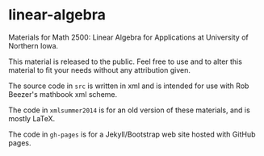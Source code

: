 linear-algebra
==============

Materials for Math 2500: Linear Algebra for Applications
at University of Northern Iowa.

This material is released to the public. Feel free to use and to alter this
material to fit your needs without any attribution given.


The source code in `src` is written in xml and is intended for use with Rob Beezer's
mathbook xml scheme.

The code in `xmlsummer2014` is for an old version of these materials, and is mostly
LaTeX.

The code in `gh-pages` is for a Jekyll/Bootstrap web site hosted with GitHub pages.
